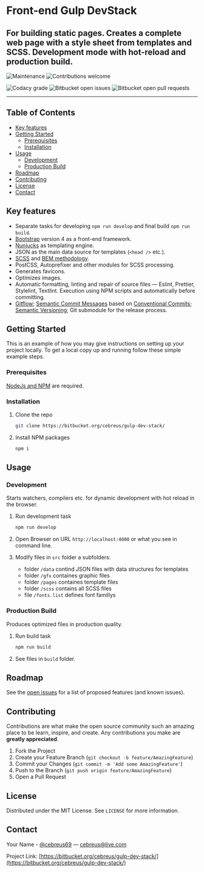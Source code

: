 # Front-end Gulp DevStack

## For building static pages. Creates a complete web page with a style sheet from templates and SCSS. Development mode with hot-reload and production build.

![Maintenance](https://img.shields.io/maintenance/yes/2022)
![Contributions welcome](https://img.shields.io/badge/contributions-welcome-green.svg)

![Codacy grade](https://img.shields.io/codacy/grade/5508ca7b76d14320bc3e18e22b6c7740)
![Bitbucket open issues](https://img.shields.io/bitbucket/issues/cebreus/gulp-dev-stack)
![Bitbucket open pull requests](https://img.shields.io/bitbucket/pr/cebreus/gulp-dev-stack)

* * *

## Table of Contents

- [Key features](#key-features)
- [Getting Started](#getting-started)
  - [Prerequisites](#prerequisites)
  - [Installation](#installation)
- [Usage](#usage)
  - [Development](#development)
  - [Production Build](#production-build)
- [Roadmap](#roadmap)
- [Contributing](#contributing)
- [License](#license)
- [Contact](#contact)

## Key features

- Separate tasks for developing `npm run develop` and final build `npm run build`.
- [Bootstrap](https://getbootstrap.com/) version 4 as a front-end framework.
- [Nunjucks](https://mozilla.github.io/nunjucks/) as templating engine.
- JSON as the main data source for templates (`<head />` etc.).
- [SCSS](https://sass-lang.com/) and [BEM methodology](https://en.bem.info/).
- PostCSS, Autoprefixer and other modules for SCSS processing.
- Generates favicons.
- Optimizes images.
- Automatic formatting, linting and repair of source files — Eslint, Prettier, Stylelint, Textlint. Execution using NPM scripts and automatically before committing.
- [Gitflow](https://www.atlassian.com/git/tutorials/comparing-workflows/gitflow-workflow); [Semantic Commit Messages](https://seesparkbox.com/foundry/semantic_commit_messages) based on [Conventional Commits](https://www.conventionalcommits.org/); [Semantic Versioning](https://semver.org/); Git submodule for the release process.

## Getting Started

This is an example of how you may give instructions on setting up your project locally. To get a local copy up and running follow these simple example steps.

### Prerequisites

[NodeJs and NPM](https://nodejs.org/en/) are required.

### Installation

1. Clone the repo

   ```bash
   git clone https://bitbucket.org/cebreus/gulp-dev-stack/
   ```

2. Install NPM packages

   ```bash
   npm i
   ```

## Usage

### Development

Starts watchers, compilers etc. for dynamic development with hot reload in the browser.

1. Run development task

   ```bash
   npm run develop
   ```

2. Open Browser on URL `http://localhost:4000` or what you see in command line.

3. Modify files in `src` folder a subfolders:

   - folder `/data` contind JSON files with data structures for templates
   - folder `/gfx` containes graphic files
   - folder `/pages` containes template files
   - folder `/scss` contains all SCSS files
   - file `/fonts.list` defines font famillys

### Production Build

Produces optimized files in production quality.

1. Run build task

   ```bash
   npm run build
   ```

1. See files in `build` folder.

## Roadmap

See the [open issues](https://bitbucket.org/cebreus/gulp-dev-stack/issues?status=new&status=open) for a list of proposed features (and known issues).

## Contributing

Contributions are what make the open source community such an amazing place to be learn, inspire, and create. Any contributions you make are **greatly appreciated**.

1. Fork the Project
2. Create your Feature Branch (`git checkout -b feature/AmazingFeature`)
3. Commit your Changes (`git commit -m 'Add some AmazingFeature'`)
4. Push to the Branch (`git push origin feature/AmazingFeature`)
5. Open a Pull Request

## License

Distributed under the MIT License. See `LICENSE` for more information.

## Contact

Your Name - [@cebreus69](https://twitter.com/cebreus69) — cebreus@live.com

Project Link: [https://bitbucket.org/cebreus/gulp-dev-stack/](https://bitbucket.org/cebreus/gulp-dev-stack/)
